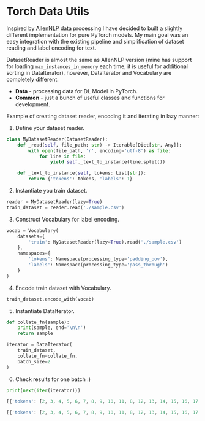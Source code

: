 # Torch Data Utils

Inspired by [AllenNLP](https://github.com/allenai/allennlp) data processing I have decided to built a slightly different implementation for pure PyTorch models.
My main goal was an easy integration with the existing pipeline and simplification of dataset reading and label encoding for text.

DatasetReader is almost the same as AllenNLP version (mine has support for loading `max_instances_in_memory` each time, it is useful for additional sorting in DataIterator), however, DataIterator and Vocabulary are completely different.

* **Data** - processing data for DL Model in PyTorch.
* **Common** - just a bunch of useful classes and functions for development.

Example of creating dataset reader, encoding it and iterating in lazy manner:

1. Define your dataset reader.

```python
class MyDatasetReader(DatasetReader):
    def _read(self, file_path: str) -> Iterable[Dict[str, Any]]:
        with open(file_path, 'r', encoding='utf-8') as file:
            for line in file:
                yield self._text_to_instance(line.split())

    def _text_to_instance(self, tokens: List[str]):
        return {'tokens': tokens, 'labels': 1}
```

2. Instantiate you train dataset.

```python
reader = MyDatasetReader(lazy=True)
train_dataset = reader.read('./sample.csv')
```

3. Construct Vocabulary for label encoding.

```python
vocab = Vocabulary(
    datasets={
        'train': MyDatasetReader(lazy=True).read('./sample.csv')
    },
    namespaces={
        'tokens': Namespace(processing_type='padding_oov'),
        'labels': Namespace(processing_type='pass_through')
    }
)
```

4. Encode train dataset with Vocabulary.

```python
train_dataset.encode_with(vocab)
```

5. Instantiate DataIterator.

```python
def collate_fn(sample):
    print(sample, end='\n\n')
    return sample

iterator = DataIterator(
    train_dataset,
    collate_fn=collate_fn,
    batch_size=2
)
```

6. Check results for one batch :)

```python
print(next(iter(iterator)))
```

```python
[{'tokens': [2, 3, 4, 5, 6, 7, 8, 9, 10, 11, 8, 12, 13, 14, 15, 16, 17, 18, 19, 20, 21, 22, 15, 11, 23, 24, 11, 25, 26, 27, 28], 'labels': 1}, {'tokens': [29, 30, 31, 32, 33, 34, 35, 36, 37, 38, 39, 40, 41], 'labels': 1}]

[{'tokens': [2, 3, 4, 5, 6, 7, 8, 9, 10, 11, 8, 12, 13, 14, 15, 16, 17, 18, 19, 20, 21, 22, 15, 11, 23, 24, 11, 25, 26, 27, 28], 'labels': 1}, {'tokens': [29, 30, 31, 32, 33, 34, 35, 36, 37, 38, 39, 40, 41], 'labels': 1}]
```
